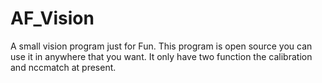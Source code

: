 # AF_Vision
A small vision program just for Fun.
This program is open source you can use it in anywhere that you want.
It only have two function the calibration and nccmatch at present.
